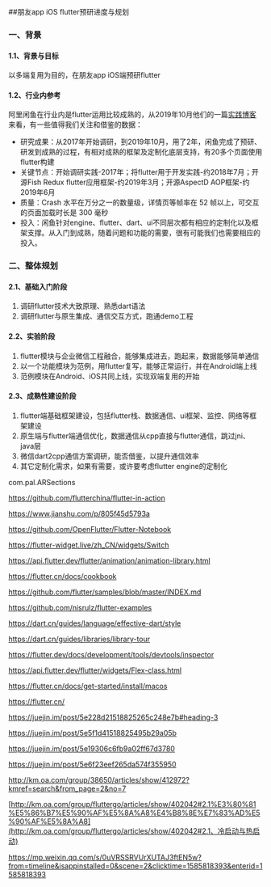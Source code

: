 ##朋友app iOS flutter预研进度与规划

### 一、背景

#### 1.1、背景与目标

以多端复用为目的，在朋友app iOS端预研flutter

#### 1.2、行业内参考

阿里闲鱼在行业内是flutter运用比较成熟的，从2019年10月他们的一篇[实践博客](https://developer.aliyun.com/article/720799)来看，有一些值得我们关注和借鉴的数据：

- 研究成果：从2017年开始调研，到2019年10月，用了2年，闲鱼完成了预研、研发到成熟的过程，有相对成熟的框架及定制化底层支持，有20多个页面使用flutter构建
- 关键节点：开始调研实践-2017年；将flutter用于开发实践-约2018年7月；开源Fish Redux flutter应用框架-约2019年3月；开源AspectD AOP框架-约2019年6月
- 质量：Crash 水平在万分之一的数量级，详情页等帧率在 52 帧以上，可交互的页面加载时长是 300 毫秒
- 投入：闲鱼针对engine、flutter、dart、ui不同层次都有相应的定制化以及框架支撑。从入门到成熟，随着问题和功能的需要，很有可能我们也需要相应的投入。

### 二、整体规划

#### 2.1、基础入门阶段

1. 调研flutter技术大致原理、熟悉dart语法
2. 调研flutter与原生集成、通信交互方式，跑通demo工程

#### 2.2、实验阶段

1. flutter模块与企业微信工程融合，能够集成进去，跑起来，数据能够简单通信
2. 以一个功能模块为范例，用flutter复写，能够正常运行，并在Android端上线
3. 范例模块在Android、iOS共同上线，实现双端复用的开始

#### 2.3、成熟性建设阶段

1. flutter端基础框架建设，包括flutter栈、数据通信、ui框架、监控、网络等框架建设
2. 原生端与flutter端通信优化，数据通信从cpp直接与flutter通信，跳过jni、java层
3. 微信dart2cpp通信方案调研，能否借鉴，以提升通信效率
4. 其它定制化需求，如果有需要，或许要考虑flutter engine的定制化



com.pal.ARSections



https://github.com/flutterchina/flutter-in-action

https://www.jianshu.com/p/805f45d5793a

https://github.com/OpenFlutter/Flutter-Notebook

https://flutter-widget.live/zh_CN/widgets/Switch

https://api.flutter.dev/flutter/animation/animation-library.html

https://flutter.cn/docs/cookbook

https://github.com/flutter/samples/blob/master/INDEX.md

https://github.com/nisrulz/flutter-examples

https://dart.cn/guides/language/effective-dart/style

https://dart.cn/guides/libraries/library-tour

https://flutter.dev/docs/development/tools/devtools/inspector

https://api.flutter.dev/flutter/widgets/Flex-class.html

https://flutter.cn/docs/get-started/install/macos

https://flutter.cn/

https://juejin.im/post/5e228d21518825265c248e7b#heading-3

https://juejin.im/post/5e5f1d41518825495b29a05b

https://juejin.im/post/5e19306c6fb9a02ff67d3780

https://juejin.im/post/5e6f23eef265da574f355950

http://km.oa.com/group/38650/articles/show/412972?kmref=search&from_page=2&no=7

[http://km.oa.com/group/fluttergo/articles/show/402042#2.1%E3%80%81%E5%86%B7%E5%90%AF%E5%8A%A8%E4%B8%8E%E7%83%AD%E5%90%AF%E5%8A%A8](http://km.oa.com/group/fluttergo/articles/show/402042#2.1、冷启动与热启动)

https://mp.weixin.qq.com/s/0uVRSSRVUrXUTAJ3ftEN5w?from=timeline&isappinstalled=0&scene=2&clicktime=1585818393&enterid=1585818393

